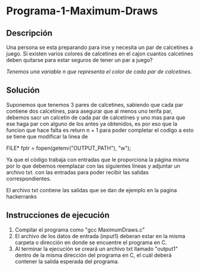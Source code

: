 # Programa-1-Maximum-Draws

## Descripción 
Una persona se esta preparando para irse y necesita un par de calcetines a juego. Si existen varios colores de calcetines en el cajon cuantos calcetines deben quitarse para estar seguros de tener un par a juego?

_Tenemos una variable n que representa el color de cada par de calcetines._

## Solución
Suponemos que tenemos 3 pares de calcetines, sabiendo que cada par contiene dos calcetines, para asegurar que al menos uno tenfa par, debemos sacr un calcetin de cada par de calcetines y uno mas para que ese haga par con alguno de los antes ya obtenidos, es por eso que la funcion que hace falta es return n + 1 para poder completar el codigo a esto se tiene que modificar la linea de

FILE* fptr = fopen(getenv("OUTPUT_PATH"), "w");

Ya que el código trabaja con entradas que le proporciona la página misma por lo que debemos reemplazar con las siguientes líneas y adjuntar un archivo txt. con las entradas para poder recibir las salidas correspondientes.

El archivo txt contiene las salidas que se dan de ejemplo en la pagina hackerranks

## Instrucciones de ejecución
1. Compilar el programa como "gcc MaximumDraws.c"
2. El archivo de los datos de entrada (input1) deberan estar en la misma carpeta o dirección en donde se encuentre el programa en C.
3. Al terminar la ejecución se creará un archivo txt llamado "output1" dentro de la misma dirección del programa en C, el cuál deberá contener la salida esperada del programa.

